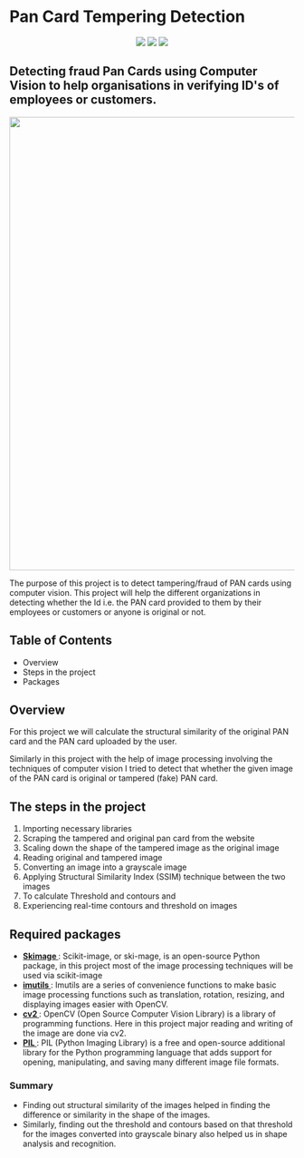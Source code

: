 
# Pan Card Tempering Detection


<p align="center">
  <img src="https://img.shields.io/badge/Machine%20Learning-brightgreen" />
  <img src="https://img.shields.io/badge/PYTHON%20-blue" />
  <img src="https://img.shields.io/badge/Computer%20%20Vision-brightgreen" />
</p>


## Detecting fraud Pan Cards using Computer Vision to help organisations in verifying ID's of employees or customers.


<p 
align="center">
<img src="https://www.nec.com/en/global/solutions/biometrics/img/face/face_header_sd.jpg" width="800px">
</p>
 

The purpose of this project is to detect tampering/fraud of PAN cards using computer vision. This project will help the different organizations in detecting whether the Id i.e. the PAN card provided to them by their employees or customers or anyone is original or not.
## Table of Contents
- Overview
- Steps in the project
- Packages


## Overview
For this project we will calculate the structural similarity of the original PAN card and the PAN card uploaded by the user. 
<!--   This is the soul of this project we will discuss it thoroughly later in this blog.-->

Similarly in this project with the help of image processing involving the techniques of computer vision I tried to detect that whether the given image of the PAN card is original or tampered (fake) PAN card.


## The steps in the project 
1. Importing necessary libraries
2. Scraping the tampered and original pan card from the website
3. Scaling down the shape of the tampered image as the original image
4. Reading original and tampered image
5. Converting an image into a grayscale image
6. Applying Structural Similarity Index (SSIM) technique between the two images
7. To calculate Threshold and contours and
8. Experiencing real-time contours and threshold on images

## Required packages


* <a href="https://scikit-image.org/docs/dev/api/skimage.html#:~:text=scikit%2Dimage%20(a.k.a.%20skimage%20),image%20processing%20and%20computer%20vision."> <b>Skimage </b> </a> : Scikit-image, or ski-mage, is an open-source Python package, in this project most of the image processing techniques will be used via scikit-image
* <a href= "https://github.com/PyImageSearch/imutils#:~:text=imutils-,A%20series%20of%20convenience%20functions%20to%20make%20basic%20image%20processing,Python%202.7%20and%20Python%203.">  <b>imutils </b> </a> : Imutils are a series of convenience functions to make basic image processing functions such as translation, rotation, resizing, and displaying images easier with OpenCV.
* <a href="https://pypi.org/project/opencv-python/"> <b>cv2 </b> </a> : OpenCV (Open Source Computer Vision Library) is a library of programming functions. Here in this project major reading and writing of the image are done via cv2.
* <a href="https://en.wikipedia.org/wiki/Python_Imaging_Library"> <b>PIL </b> </a> : PIL (Python Imaging Library) is a free and open-source additional library for the Python programming language that adds support for opening, manipulating, and saving many different image file formats.

### Summary

- Finding out structural similarity of the images helped in finding the difference or similarity in the shape of the images.
- Similarly, finding out the threshold and contours based on that threshold for the images converted into grayscale binary also helped us in shape analysis and recognition.
<!--
- As our SSIM is ~31.2% we can say that the image user provided is fake or tampered with.

- Finally, we visualized the differences and similarities between the images by displaying the images with contours, difference, and threshold.
-->
